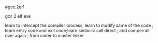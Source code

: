 #gcc.2elf


gcc 2 elf exe

learn to intercept the compiler process; learn to modify same of the code
; learn entry code and exit code;learn simbolic call direct
; and compile all over again ; from coder to master linker
